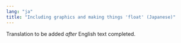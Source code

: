 ```yaml
---
lang: "ja"
title: "Including graphics and making things 'float' (Japanese)"
---
```

Translation to be added _after_ English text completed.
